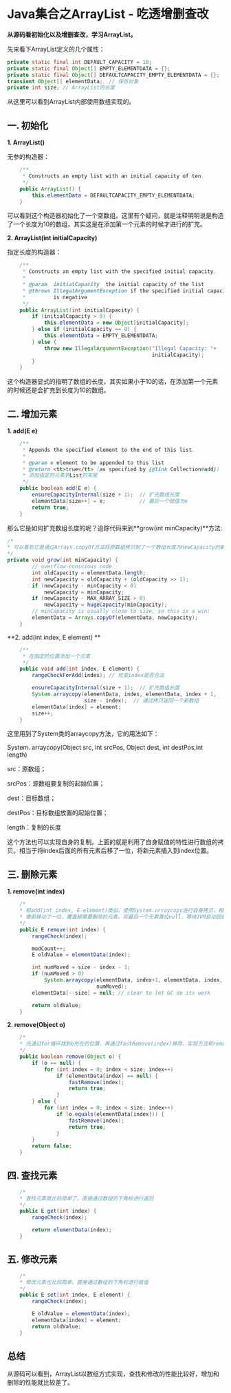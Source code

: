 # Java集合之ArrayList - 吃透增删查改

**从源码看初始化以及增删查改，学习ArrayList。**

先来看下ArrayList定义的几个属性：

```java 
private static final int DEFAULT_CAPACITY = 10;
private static final Object[] EMPTY_ELEMENTDATA = {};
private static final Object[] DEFAULTCAPACITY_EMPTY_ELEMENTDATA = {};
transient Object[] elementData;  // 保存对象
private int size; // ArrayList的长度
```

从这里可以看到ArrayList内部使用数组实现的。

## 一. 初始化

**1. ArrayList()**

无参的构造器：

```java
	/**
     * Constructs an empty list with an initial capacity of ten.
     */
    public ArrayList() {
        this.elementData = DEFAULTCAPACITY_EMPTY_ELEMENTDATA;
    }
```

可以看到这个构造器初始化了一个空数组。这里有个疑问，就是注释明明说是构造了一个长度为10的数组，其实这是在添加第一个元素的时候才进行的扩充。

**2. ArrayList(int initialCapacity)**

指定长度的构造器：

```java
	/**
     * Constructs an empty list with the specified initial capacity.
     *
     * @param  initialCapacity  the initial capacity of the list
     * @throws IllegalArgumentException if the specified initial capacity
     *         is negative
     */
    public ArrayList(int initialCapacity) {
        if (initialCapacity > 0) {
            this.elementData = new Object[initialCapacity];
        } else if (initialCapacity == 0) {
            this.elementData = EMPTY_ELEMENTDATA;
        } else {
            throw new IllegalArgumentException("Illegal Capacity: "+
                                               initialCapacity);
        }
    }
```

这个构造器显式的指明了数组的长度，其实如果小于10的话，在添加第一个元素的时候还是会扩充到长度为10的数组。

## 二. 增加元素

**1. add(E e)**

```java
	/**
     * Appends the specified element to the end of this list.
     *
     * @param e element to be appended to this list
     * @return <tt>true</tt> (as specified by {@link Collection#add})
     * 添加指定的元素到List的末尾
     */
    public boolean add(E e) {
        ensureCapacityInternal(size + 1);  // 扩充数组长度
        elementData[size++] = e;           // 最后一个赋值为e
        return true;
    }
```

那么它是如何扩充数组长度的呢？追踪代码来到**grow(int minCapacity)**方法:

```java
/*
* 可以看到它是通过Arrays.copyOf方法将原数组拷贝到了一个数组长度为newCapacity的新数组里面
*/
private void grow(int minCapacity) {
        // overflow-conscious code
        int oldCapacity = elementData.length;
        int newCapacity = oldCapacity + (oldCapacity >> 1);
        if (newCapacity - minCapacity < 0)
            newCapacity = minCapacity;
        if (newCapacity - MAX_ARRAY_SIZE > 0)
            newCapacity = hugeCapacity(minCapacity);
        // minCapacity is usually close to size, so this is a win:
        elementData = Arrays.copyOf(elementData, newCapacity);
    }
```

**2. add(int index, E element) **

```java
	/**
     * 在指定的位置添加一个元素
     */
    public void add(int index, E element) {
        rangeCheckForAdd(index); // 检查index是否合法

        ensureCapacityInternal(size + 1);  // 扩充数组长度
        System.arraycopy(elementData, index, elementData, index + 1,
                         size - index);  // 通过拷贝返回一个新数组
        elementData[index] = element;
        size++;
    }
```

这里用到了System类的arraycopy方法，它的用法如下：

System. arraycopy(Object src,  int  srcPos, Object dest, int destPos,int length)

src：原数组；

srcPos：源数组要复制的起始位置；

dest：目标数组；

destPos：目标数组放置的起始位置；

length：复制的长度

这个方法也可以实现自身的复制。上面的就是利用了自身赋值的特性进行数组的拷贝。相当于将index后面的所有元素后移了一位，将新元素插入到index位置。

## 三. 删除元素

**1. remove(int index)**

```java
 	/*
 	* 和add(int index, E element)类似，使用System.arraycopy进行自身拷贝，相当于将index后面的元素
 	* 像前移动了一位，覆盖掉需要删除的元素，将最后一个元素置位null，等待JVM自动回收
 	*/
	public E remove(int index) {
        rangeCheck(index);

        modCount++;
        E oldValue = elementData(index);

        int numMoved = size - index - 1;
        if (numMoved > 0)
            System.arraycopy(elementData, index+1, elementData, index,
                             numMoved);
        elementData[--size] = null; // clear to let GC do its work

        return oldValue;
    }
```

**2. remove(Object o)**

```java
	/*
	* 先通过for循环找到o所在的位置，再通过fastRemove(index)移除，实现方法和remove(int index)一样
	*/
	public boolean remove(Object o) {
        if (o == null) {
            for (int index = 0; index < size; index++)
                if (elementData[index] == null) {
                    fastRemove(index);
                    return true;
                }
        } else {
            for (int index = 0; index < size; index++)
                if (o.equals(elementData[index])) {
                    fastRemove(index);
                    return true;
                }
        }
        return false;
    }
```

## 四. 查找元素

```java
	/*
	* 查找元素就比较简单了，直接通过数组的下角标进行返回
	*/
	public E get(int index) {
        rangeCheck(index);

        return elementData(index);
    }
```

## 五. 修改元素

```java
	/*
	* 修改元素也比较简单，直接通过数组的下角标进行赋值
	*/
	public E set(int index, E element) {
        rangeCheck(index);

        E oldValue = elementData(index);
        elementData[index] = element;
        return oldValue;
    }
```

## 总结

从源码可以看到，ArrayList以数组方式实现，查找和修改的性能比较好，增加和删除的性能就比较差了。

